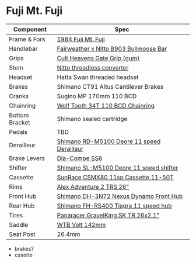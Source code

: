 # Fuji Mt. Fuji

| Component | Spec |
| --------- | ---- |
| Frame & Fork | [1984 Fuji Mt. Fuji](https://classicfuji.posthaven.com/1984-fuji-catalog-no-14-edition) |
| Handlebar | [Fairweather x Nitto B903 Bullmoose Bar](https://global.bluelug.com/fairweather-b903-bullmoose-bar-silver.html) |
| Grips | [Cult Heavens Gate Grip (gum)](https://cultcrew.com/products/heavens-gate-grip?variant=32572410167381) |
| Stem | [Nitto threadless converter](https://global.bluelug.com/nitto-threadless-converter-silver.html) |
| Headset | Hatta Swan threaded headset |
| Brakes | Shimano CT91 Altus Cantilever Brakes |
| Cranks | Sugino MP 170mm 110 BCD |
| Chainring | [Wolf Tooth 34T 110 BCD Chainring](https://www.wolftoothcomponents.com/collections/chainrings/products/110-bcd-cyclocross-chainrings) |
| Bottom Bracket | Shimano sealed cartridge |
| Pedals | TBD |
| Derailleur | [Shimano RD-M5100 Deore 11 speed Derailleur](https://bike.shimano.com/en-US/product/component/deore-m5100/RD-M5100-SGS.html) |
| Brake Levers | [Dia-Compe SS6](http://www.diacompe.com.tw/product/ss6/) |
| Shifter | [Shimano SL-M5100 Deore 11 speed shifter](https://bike.shimano.com/en-US/product/component/deore-m5100/SL-M5100-L.html) |
| Cassette | [SunRace CSMX80 11sp Cassette 11-50T](https://bike.shimano.com/en-EU/product/component/ultegra-r8000/CS-HG800-11.html) |
| Rims | [Alex Adventure 2 TRS 26"](https://alexrims.com/products/adventurer2/) |
| Front Hub | [Shimano DH-3N72 Nexus Dynamo Front Hub](https://bike.shimano.com/en-US/product/component/deorelx-t670/DH-3N72.html) |
| Rear Hub | [Shimano FH-RS400 Tiagra 11 speed hub](https://bike.shimano.com/en-US/product/component/tiagra-4700/FH-RS400.html) |
| Tires | [Panaracer GravelKing SK TR 26x2.1"](https://www.panaracerusa.com/products/gravelking-sk-knobby-folding-gravel-tires) |
| Saddle | [WTB Volt 142mm](https://www.wtb.com/products/volt) |
| Seat Post | 26.4mm |

* brakes?
* casette
